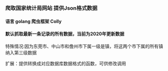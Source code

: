### 爬取国家统计局网站 提供Json格式数据
#### 语言 golang 爬虫框架 Colly
#### 默认抓取最新一条记录的所有数据，当前为2020年更新数据
特殊情况:因为东莞市、中山市和儋州市下属一级是镇，将这两个市下属的所有镇纳入第三级数据

扩展：提供转换成对应数据库数据格式的函数，可供修改调用

